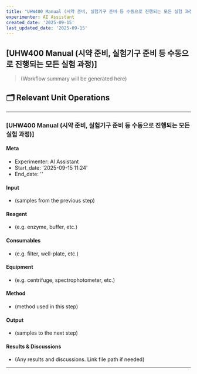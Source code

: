 ```yaml
---
title: "UHW400 Manual (시약 준비, 실험기구 준비 등 수동으로 진행되는 모든 실험 과정)"
experimenter: AI Assistant
created_date: '2025-09-15'
last_updated_date: '2025-09-15'
---
```


## [UHW400 Manual (시약 준비, 실험기구 준비 등 수동으로 진행되는 모든 실험 과정)]
> (Workflow summary will be generated here)

## 🗂️ Relevant Unit Operations

------------------------------------------------------------------------
### [UHW400 Manual (시약 준비, 실험기구 준비 등 수동으로 진행되는 모든 실험 과정)]
#### Meta
- Experimenter: AI Assistant
- Start_date: '2025-09-15 11:24'
- End_date: ''
#### Input
- (samples from the previous step)
#### Reagent
- (e.g. enzyme, buffer, etc.)
#### Consumables
- (e.g. filter, well-plate, etc.)
#### Equipment
- (e.g. centrifuge, spectrophotometer, etc.)
#### Method
- (method used in this step)
#### Output
- (samples to the next step)
#### Results & Discussions
- (Any results and discussions. Link file path if needed)
------------------------------------------------------------------------

